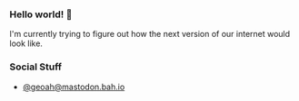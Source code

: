 ### Hello world! 👋

I'm currently trying to figure out how the next version of our internet would look like.

### Social Stuff

* <a rel="me" href="https://mastodon.bah.io/@geoah">@geoah@mastodon.bah.io</a>
